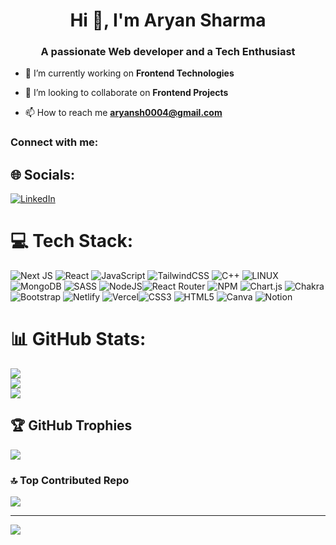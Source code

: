 <h1 align= "center">
   Hi 👋, I'm Aryan Sharma
<!--    <img src="https://readme-typing-svg.demolab.com?font=Major+Mono+Display&size=50&pause=10000&color=FF0000&center=true&vCenter=true&width=550&height=100&lines=I'm + Aryan!"> -->
</h1>

<h3 align="center">A passionate Web developer and a Tech Enthusiast </h3>

<!-- <p align="left"> <img src="https://komarev.com/ghpvc/?username=aryan-codes-star&label=Profile%20views&color=0e75b6&style=flat" alt="aryan-codes-star" /> </p> -->

- 🔭 I’m currently working on **Frontend Technologies**

- 👯 I’m looking to collaborate on **Frontend Projects**

- 📫 How to reach me **aryansh0004@gmail.com**


<h3 align="left">Connect with me:</h3>
<p align="left">
</p>


## 🌐 Socials:
[![LinkedIn](https://img.shields.io/badge/LinkedIn-%230077B5.svg?logo=linkedin&logoColor=white)](https://linkedin.com/in/https://www.linkedin.com/in/aryan-sharma17) 

# 💻 Tech Stack:

 ![Next JS](https://img.shields.io/badge/Next-black?style=for-the-badge&logo=next.js&logoColor=white) ![React](https://img.shields.io/badge/react-%2320232a.svg?style=for-the-badge&logo=react&logoColor=%2361DAFB) 
 ![JavaScript](https://img.shields.io/badge/javascript-%23323330.svg?style=for-the-badge&logo=javascript&logoColor=%23F7DF1E)
 ![TailwindCSS](https://img.shields.io/badge/tailwindcss-%2338B2AC.svg?style=for-the-badge&logo=tailwind-css&logoColor=white)  ![C++](https://img.shields.io/badge/c++-%2300599C.svg?style=for-the-badge&logo=c%2B%2B&logoColor=white) 
![LINUX](https://img.shields.io/badge/Linux-FCC624?style=for-the-badge&logo=linux&logoColor=black) ![MongoDB](https://img.shields.io/badge/MongoDB-%234ea94b.svg?style=for-the-badge&logo=mongodb&logoColor=white) ![SASS](https://img.shields.io/badge/SASS-hotpink.svg?style=for-the-badge&logo=SASS&logoColor=white) ![NodeJS](https://img.shields.io/badge/node.js-6DA55F?style=for-the-badge&logo=node.js&logoColor=white)![React Router](https://img.shields.io/badge/React_Router-CA4245?style=for-the-badge&logo=react-router&logoColor=white) ![NPM](https://img.shields.io/badge/NPM-%23000000.svg?style=for-the-badge&logo=npm&logoColor=white) ![Chart.js](https://img.shields.io/badge/chart.js-F5788D.svg?style=for-the-badge&logo=chart.js&logoColor=white) ![Chakra](https://img.shields.io/badge/chakra-%234ED1C5.svg?style=for-the-badge&logo=chakraui&logoColor=white) ![Bootstrap](https://img.shields.io/badge/bootstrap-%23563D7C.svg?style=for-the-badge&logo=bootstrap&logoColor=white) ![Netlify](https://img.shields.io/badge/netlify-%23000000.svg?style=for-the-badge&logo=netlify&logoColor=#00C7B7) ![Vercel](https://img.shields.io/badge/vercel-%23000000.svg?style=for-the-badge&logo=vercel&logoColor=white)![CSS3](https://img.shields.io/badge/css3-%231572B6.svg?style=for-the-badge&logo=css3&logoColor=white) ![HTML5](https://img.shields.io/badge/html5-%23E34F26.svg?style=for-the-badge&logo=html5&logoColor=white)
 ![Canva](https://img.shields.io/badge/Canva-%2300C4CC.svg?style=for-the-badge&logo=Canva&logoColor=white) ![Notion](https://img.shields.io/badge/Notion-%23000000.svg?style=for-the-badge&logo=notion&logoColor=white) 
# 📊 GitHub Stats:
![](https://github-readme-stats.vercel.app/api?username=ARYAN-CODES-STAR&theme=dark&hide_border=false&include_all_commits=false&count_private=false)<br/>
![](https://github-readme-streak-stats.herokuapp.com/?user=ARYAN-CODES-STAR&theme=dark&hide_border=false)<br/>
![](https://github-readme-stats.vercel.app/api/top-langs/?username=ARYAN-CODES-STAR&theme=dark&hide_border=false&include_all_commits=false&count_private=false&layout=compact)

## 🏆 GitHub Trophies
![](https://github-profile-trophy.vercel.app/?username=ARYAN-CODES-STAR&theme=radical&no-frame=false&no-bg=true&margin-w=4)

### 🔝 Top Contributed Repo
![](https://github-contributor-stats.vercel.app/api?username=ARYAN-CODES-STAR&limit=5&theme=dark&combine_all_yearly_contributions=true)

---
[![](https://visitcount.itsvg.in/api?id=ARYAN-CODES-STAR&icon=0&color=0)](https://visitcount.itsvg.in)



